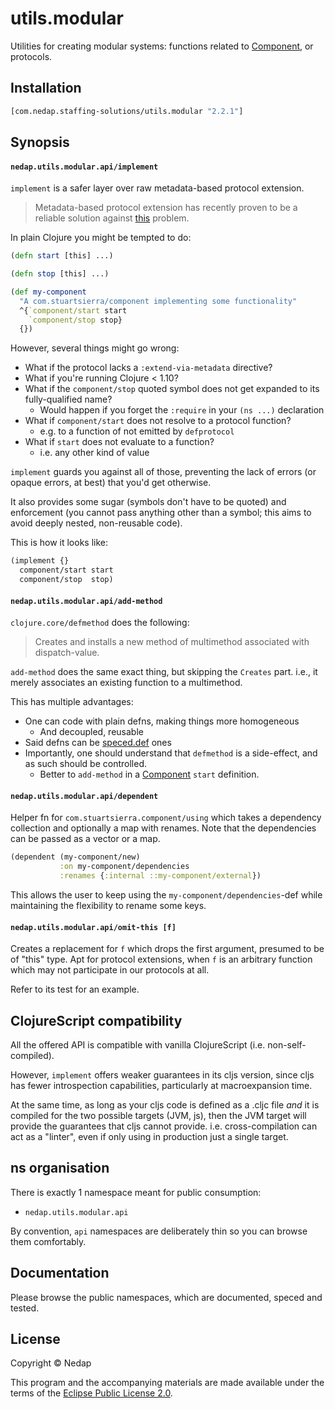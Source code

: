# utils.modular

Utilities for creating modular systems: functions related to [Component](https://github.com/stuartsierra/component), or protocols.

## Installation

```clojure
[com.nedap.staffing-solutions/utils.modular "2.2.1"]
````

## Synopsis

#### `nedap.utils.modular.api/implement`

`implement` is a safer layer over raw metadata-based protocol extension.

> Metadata-based protocol extension has recently proven to be a reliable solution against [this](https://github.com/clojure/tools.namespace/tree/bb9d7a1e98cc5a1ff53107966c96af6886eb0f5b#warnings-for-protocols) problem.

In plain Clojure you might be tempted to do:

```clojure
(defn start [this] ...)

(defn stop [this] ...)

(def my-component
  "A com.stuartsierra/component implementing some functionality"
  ^{`component/start start
    `component/stop stop}
  {})
```

However, several things might go wrong:

* What if the protocol lacks a `:extend-via-metadata` directive?
* What if you're running Clojure < 1.10?
* What if the `component/stop` quoted symbol does not get expanded to its fully-qualified name?
  * Would happen if you forget the `:require` in your `(ns ...)` declaration
* What if `component/start` does not resolve to a protocol function?
  * e.g. to a function of not emitted by `defprotocol`
* What if `start` does not evaluate to a function?
  * i.e. any other kind of value

`implement` guards you against all of those, preventing the lack of errors (or opaque errors, at best) that you'd get otherwise.

It also provides some sugar (symbols don't have to be quoted) and enforcement (you cannot pass anything other than a symbol; this aims to avoid deeply nested, non-reusable code).

This is how it looks like:

```clojure
(implement {}
  component/start start
  component/stop  stop)
```

#### `nedap.utils.modular.api/add-method`

`clojure.core/defmethod` does the following:

> Creates and installs a new method of multimethod associated with dispatch-value.

`add-method` does the same exact thing, but skipping the `Creates` part. i.e., it merely associates an existing function to a multimethod.

This has multiple advantages:

* One can code with plain defns, making things more homogeneous
  * And decoupled, reusable
* Said defns can be [speced.def](https://github.com/nedap/speced.def) ones
* Importantly, one should understand that `defmethod` is a side-effect, and as such should be controlled.
  * Better to `add-method` in a [Component](https://github.com/stuartsierra/component) `start` definition.
  
#### `nedap.utils.modular.api/dependent`

Helper fn for `com.stuartsierra.component/using` which takes a dependency collection and optionally
a map with renames. Note that the dependencies can be passed as a vector or a map.

```clojure
(dependent (my-component/new)
           :on my-component/dependencies
           :renames {:internal ::my-component/external})
```

This allows the user to keep using the `my-component/dependencies`-def while maintaining the flexibility to rename
some keys.

#### `nedap.utils.modular.api/omit-this [f]`

Creates a replacement for `f` which drops the first argument, presumed to be of \"this\" type.
Apt for protocol extensions, when `f` is an arbitrary function which may not participate in our protocols at all.

Refer to its test for an example.

## ClojureScript compatibility

All the offered API is compatible with vanilla ClojureScript (i.e. non-self-compiled).

However, `implement` offers weaker guarantees in its cljs version, since cljs has fewer introspection capabilities, particularly at macroexpansion time.

At the same time, as long as your cljs code is defined as a .cljc file _and_ it is compiled for the two possible targets (JVM, js),
then the JVM target will provide the guarantees that cljs cannot provide. i.e. cross-compilation can act as a "linter",
even if only using in production just a single target. 

## ns organisation

There is exactly 1 namespace meant for public consumption:

* `nedap.utils.modular.api`

By convention, `api` namespaces are deliberately thin so you can browse them comfortably.

## Documentation

Please browse the public namespaces, which are documented, speced and tested.

## License

Copyright © Nedap

This program and the accompanying materials are made available under the terms of the [Eclipse Public License 2.0](https://www.eclipse.org/legal/epl-2.0).
